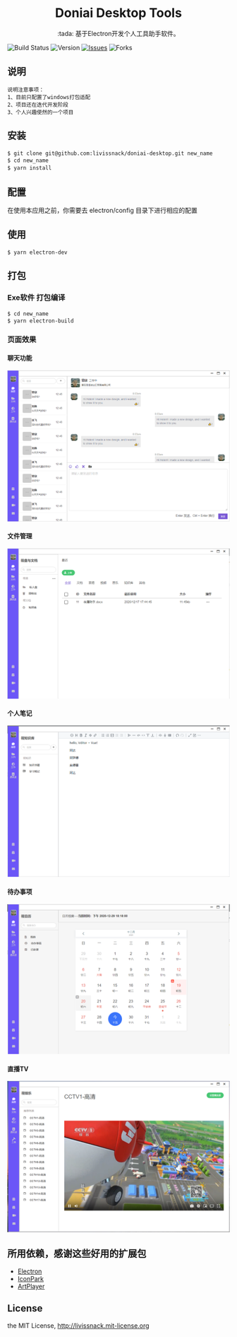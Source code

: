 <h1 align="center">Doniai Desktop Tools</h1>

<p align="center">:tada: 基于Electron开发个人工具助手软件。</p>

![Build Status](https://img.shields.io/travis/livissnack/doniai-desktop)
![Version](https://img.shields.io/github/package-json/v/livissnack/doniai-desktop)
[![Issues](https://img.shields.io/github/issues/livissnack/doniai-desktop.svg)](https://github.com/livissnack/doniai-desktop/issues)
![Forks](https://img.shields.io/github/forks/livissnack/doniai-desktop.svg)

## 说明

```
说明注意事项：
1、目前只配置了windows打包适配
2、项目还在迭代开发阶段
3、个人兴趣使然的一个项目
```

## 安装

```sh
$ git clone git@github.com:livissnack/doniai-desktop.git new_name
$ cd new_name
$ yarn install
```

## 配置

在使用本应用之前，你需要去 electron/config 目录下进行相应的配置

## 使用

```node
$ yarn electron-dev
```

## 打包

### Exe软件 打包编译

```node
$ cd new_name
$ yarn electron-build
```

### 页面效果

#### 聊天功能
![effect](/example/images/1.png)

#### 文件管理
![effect](/example/images/2.png)

#### 个人笔记
![effect](/example/images/3.png)

#### 待办事项
![effect](/example/images/4.png)

#### 直播TV
![effect](/example/images/5.png)

## 所用依赖，感谢这些好用的扩展包

- [Electron](https://www.electronjs.org/)
- [IconPark](http://iconpark.bytedance.com/)
- [ArtPlayer](https://artplayer.org/)

## License

the MIT License, http://livissnack.mit-license.org
